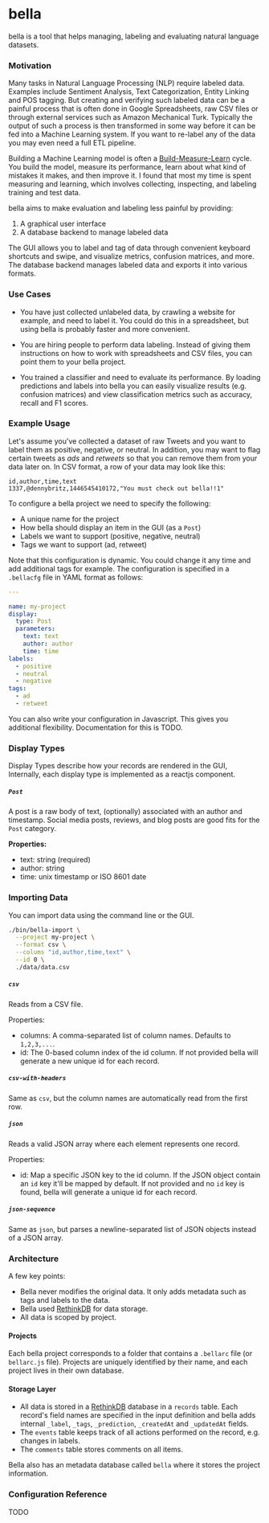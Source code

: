 # bella

bella is a tool that helps managing, labeling and evaluating natural language datasets.

### Motivation

Many tasks in Natural Language Processing (NLP) require labeled data. Examples include Sentiment Analysis, Text Categorization, Entity Linking and POS tagging. But creating and verifying such labeled data can be a painful process that is often done in Google Spreadsheets, raw CSV files or through external services such as Amazon Mechanical Turk. Typically the output of such a process is then transformed in some way before it can be fed into a Machine Learning system. If you want to re-label any of the data you may even need a full ETL pipeline.

Building a Machine Learning model is often a [Build-Measure-Learn](http://steveblank.com/2015/05/06/build-measure-learn-throw-things-against-the-wall-and-see-if-they-work/) cycle. You build the model, measure its performance, learn about what kind of mistakes it makes, and then improve it. I found that most my time is spent measuring and learning, which involves collecting, inspecting, and labeling training and test data.

bella aims to make evaluation and labeling less painful by providing: 

1. A graphical user interface
2. A database backend to manage labeled data

The GUI allows you to label and tag of data through convenient keyboard shortcuts and swipe, and visualize metrics, confusion matrices, and more. The database backend manages labeled data and exports it into various formats.

### Use Cases

- You have just collected unlabeled data, by crawling a website for example, and need to label it. You could do this in a spreadsheet, but using bella is probably faster and more convenient.

- You are hiring people to perform data labeling. Instead of giving them instructions on how to work with spreadsheets and CSV files, you can point them to your bella project.

- You trained a classifier and need to evaluate its performance. By loading predictions and labels into bella you can easily visualize results (e.g. confusion matrices) and view classification metrics such as accuracy, recall and F1 scores.

### Example Usage

Let's assume you've collected a dataset of raw Tweets and you want to label them as positive, negative, or neutral. In addition, you may want to flag certain tweets as  *ads* and *retweets* so that you can remove them from your data later on. In CSV format, a row of your data may look like this:

```
id,author,time,text
1337,@dennybritz,1446545410172,"You must check out bella!!1"
```

To configure a bella project we need to specify the following:

- A unique name for the project
- How bella should display an item in the GUI (as a `Post`)
- Labels we want to support (positive, negative, neutral)
- Tags we want to support (ad, retweet)

Note that this configuration is dynamic. You could change it any time and add additional tags for example. The configuration is specified in a `.bellacfg` file in YAML format as follows:

```yaml
---

name: my-project
display:
  type: Post
  parameters:
    text: text
    author: author
    time: time
labels: 
  - positive
  - neutral
  - negative
tags:
  - ad
  - retweet
```

You can also write your configuration in Javascript. This gives you additional flexibility. Documentation for this is TODO.


### Display Types

Display Types describe how your records are rendered in the GUI, Internally, each display type is implemented as a reactjs component.

##### `Post`

A post is a raw body of text, (optionally) associated with an author and timestamp. Social media posts, reviews, and blog posts are good fits for the `Post` category. 

**Properties:**

- text: string (required)
- author: string
- time: unix timestamp or ISO 8601 date


### Importing Data

You can import data using the command line or the GUI.


```bash
./bin/bella-import \
  --project my-project \
  --format csv \
  --colums "id,author,time,text" \
  --id 0 \ 
  ./data/data.csv
```

##### `csv`

Reads from a CSV file.

Properties:

- columns: A comma-separated list of column names. Defaults to `1,2,3,...`.
- id: The 0-based column index of the id column. If not provided bella will generate a new unique id for each record.


##### `csv-with-headers`

Same as `csv`, but the column names are automatically read from the first row.


##### `json`

Reads a valid JSON array where each element represents one record.

Properties:

- id: Map a specific JSON key to the id column. If the JSON object contain an `id` key it'll be mapped by default. If not provided and no `id` key is found, bella will generate a unique id for each record.

##### `json-sequence`

Same as `json`, but parses a newline-separated list of JSON objects instead of a JSON array.



### Architecture

A few key points:

- Bella never modifies the original data. It only adds metadata such as tags and labels to the data.
- Bella used [RethinkDB](http://rethinkdb.com/) for data storage.
- All data is scoped by project.

#### Projects

Each bella project corresponds to a folder that contains a `.bellarc` file (or `bellarc.js` file). Projects are uniquely identified by their name, and each project lives in their own database.

#### Storage Layer

- All data is stored in a [RethinkDB](http://rethinkdb.com/) database in a `records` table. Each record's field names are specified in the input definition and bella adds internal `_label`, `_tags`, `_prediction`, `_createdAt` and `_updatedAt` fields.
- The `events` table keeps track of all actions performed on the record, e.g. changes in labels.
- The `comments` table stores comments on all items.

Bella also has an metadata database called `bella` where it stores the project information.

### Configuration Reference

TODO